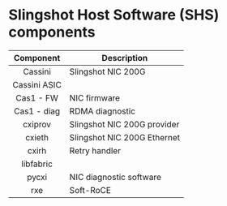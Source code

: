 # Slingshot Host Software (SHS) components

|  Component   | Description                 |
| :----------: | --------------------------- |
|   Cassini    | Slingshot NIC 200G          |
| Cassini ASIC |                             |
|  Cas1 - FW   | NIC firmware                |
| Cas1 - diag  | RDMA diagnostic             |
|   cxiprov    | Slingshot NIC 200G provider |
|    cxieth    | Slingshot NIC 200G Ethernet |
|    cxirh     | Retry handler               |
|  libfabric   |                             |
|    pycxi     | NIC diagnostic software     |
|     rxe      | Soft-RoCE                   |
